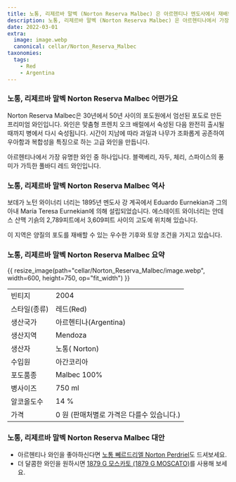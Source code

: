 ```yaml
---
title: 노통, 리제르바 말벡 (Norton Reserva Malbec) 은 아르헨티나 멘도사에서 재배되는 100% Malbec 포도로 만든 레드 와인입니다
description: 노통, 리제르바 말벡 (Norton Reserva Malbec) 은 아르헨티나에서 가장 유명한 와인 중 하나입니다. 블랙베리, 자두, 체리, 스파이스의 풍미가 가득한 풀바디 레드 와인입니다.
date: 2022-03-01
extra:
  image: image.webp
  canonical: cellar/Norton_Reserva_Malbec
taxonomies:
  tags:
    - Red
    - Argentina
---
```



### 노통, 리제르바 말벡 Norton Reserva Malbec 어떤가요

Norton Reserva Malbec은 30년에서 50년 사이의 포도원에서 엄선된 포도로 만든 프리미엄 와인입니다. 와인은 맞춤형 프렌치 오크 배럴에서 숙성된 다음 완전히 출시될 때까지 병에서 다시 숙성됩니다. 시간이 지남에 따라 과일과 나무가 조화롭게 공존하여 우아함과 복합성을 특징으로 하는 고급 와인을 만듭니다.

아르헨티나에서 가장 유명한 와인 중 하나입니다. 블랙베리, 자두, 체리, 스파이스의 풍미가 가득한 풀바디 레드 와인입니다.

<!-- more -->

### 노통, 리제르바 말벡 Norton Reserva Malbec 역사


보데가 노턴 와이너리 너리는 1895년 멘도사 강 계곡에서 Eduardo Eurnekian과 그의 아내 María Teresa Eurnekian에 의해 설립되었습니다. 에스테이트 와이너리는 안데스 산맥 기슭의 2,789피트에서 3,609피트 사이의 고도에 위치해 있습니다.

이 지역은 양질의 포도를 재배할 수 있는 우수한 기후와 토양 조건을 가지고 있습니다.


### 노통, 리제르바 말벡 Norton Reserva Malbec 요약

{{ resize_image(path="cellar/Norton_Reserva_Malbec/image.webp", width=600, height=750, op="fit_width") }}

|           |                                                    |  
| --------- | -------------------------------------------------- |
| 빈티지  | 2004|
| 스타일(종류)  | 레드(Red)|
| 생산국가 | 아르헨티나(Argentina)|
| 생산지역 | Mendoza|
| 생산자  | 노통( Norton)|
| 수입원  | 아간코리아|
| 포도품종 | Malbec 100%|
| 병사이즈 | 750 ml|
| 알코올도수  | 14 %|
| 가격 | 0 원 (판매처별로 가격은 다를수 있습니다.)|

### 노통, 리제르바 말벡 Norton Reserva Malbec 대안

* 아르헨티나 와인을 좋아하신다면 [노통 뻬르드리엘 Norton Perdriel](@/cellar/Norton_Perdriel/index.md)도 드셔보세요.
* 더 달콤한 와인을 원하시면 [1879 G 모스카토 (1879 G MOSCATO)](@/cellar/1879G_MOSCATO/index.md)를 사용해 보세요.